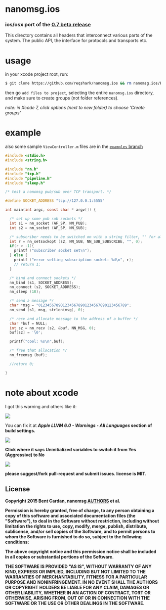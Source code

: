 # nanomsg.ios
### ios/osx port of the [0.7 beta release](https://github.com/nanomsg/nanomsg/releases/tag/0.7-beta)

This directory contains all headers that interconnect various parts of
the system. The public API, the interface for protocols and transports etc.

# usage

in your xcode project root, run:
```bash
$ git clone https://github.com/reqshark/nanomsg.ios && rm nanomsg.ios/README.md
```

then go `add files to project`, selecting the entire `nanomsg.ios` directory,
and make sure to create groups (not folder references).

*note: in Xcode 7, click options (next to new folder) to choose 'Create groups'*

# example
also some sample `ViewController.m` files are in the
[`examples` branch](https://github.com/reqshark/nanomsg.ios/tree/examples)

```c
#include <stdio.h>
#include <string.h>

#include "nn.h"
#include "tcp.h"
#include "pipeline.h"
#include "sleep.h"

/* test a nanomsg pub/sub over TCP transport. */

#define SOCKET_ADDRESS "tcp://127.0.0.1:5555"

int main(int argc, const char * argv[]) {

  /* set up some pub sub sockets */
  int s1 = nn_socket (AF_SP, NN_PUB);
  int s2 = nn_socket (AF_SP, NN_SUB);

  /* subscriber needs to be switched on with a string filter, "" for all msgs */
  int r = nn_setsockopt (s2, NN_SUB, NN_SUB_SUBSCRIBE, "", 0);
  if(r > -1){
    printf ("subscriber socket set\n");
  } else {
    printf ("error setting subscription socket: %d\n", r);
    // return 1;
  }

  /* bind and connect sockets */
  nn_bind (s1, SOCKET_ADDRESS);
  nn_connect (s2, SOCKET_ADDRESS);
  nn_sleep (10);

  /* send a message */
  char *msg = "0123456789012345678901234567890123456789";
  nn_send (s1, msg, strlen(msg), 0);

  /* recv and allocate message to the address of a buffer */
  char *buf = NULL;
  int sz = nn_recv (s2, &buf, NN_MSG, 0);
  buf[sz] = '\0';

  printf("cool: %s\n",buf);

  /* free that allocation */
  nn_freemsg (buf);

  //return 0;

}
```

# note about xcode
I got this warning and others like it:

![](https://cldup.com/L7g6pTj1vK-3000x3000.png)

You can fix it at <em><strong>Apple LLVM 6.0 - Warnings - All Languages<strong/></em> section of build settings.

![](https://cldup.com/Z6cXgdHPSI-2000x2000.png)

Click where it says <strong>Uninitialized variables</strong> to switch it from <strong>Yes (Aggressive)</strong> to <strong>No</strong>

![](https://cldup.com/yFyhHrGDce-2000x2000.png)

please suggest/fork pull-request and submit issues. license is MIT.

License
-------
Copyright 2015 Bent Cardan, nanomsg [AUTHORS](https://raw.githubusercontent.com/nanomsg/nanomsg/master/AUTHORS)
et al.

Permission is hereby granted, free of charge, to any person obtaining a copy
of this software and associated documentation files (the "Software"),
to deal in the Software without restriction, including without limitation
the rights to use, copy, modify, merge, publish, distribute, sublicense,
and/or sell copies of the Software, and to permit persons to whom
the Software is furnished to do so, subject to the following conditions:

The above copyright notice and this permission notice shall be included
in all copies or substantial portions of the Software.

THE SOFTWARE IS PROVIDED "AS IS", WITHOUT WARRANTY OF ANY KIND, EXPRESS OR
IMPLIED, INCLUDING BUT NOT LIMITED TO THE WARRANTIES OF MERCHANTABILITY,
FITNESS FOR A PARTICULAR PURPOSE AND NONINFRINGEMENT. IN NO EVENT SHALL
THE AUTHORS OR COPYRIGHT HOLDERS BE LIABLE FOR ANY CLAIM, DAMAGES OR OTHER
LIABILITY, WHETHER IN AN ACTION OF CONTRACT, TORT OR OTHERWISE, ARISING
FROM, OUT OF OR IN CONNECTION WITH THE SOFTWARE OR THE USE OR OTHER DEALINGS
IN THE SOFTWARE.
